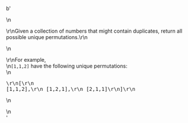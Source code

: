 b'<div class="question-description">\n<p><p>\r\nGiven a collection of numbers that might contain duplicates, return all possible unique permutations.\r\n</p>\n<p>\r\nFor example,<br/>\n<code>[1,1,2]</code> have the following unique permutations:<br/>\n<pre>\r\n[\r\n  [1,1,2],\r\n  [1,2,1],\r\n  [2,1,1]\r\n]\r\n</pre>\n</p></p>\n</div>'